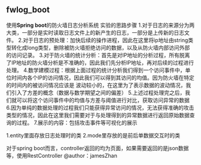 ## fwlog_boot
使用**Spring boot**的防火墙日志分析系统
实验的思路步骤
1.对于日志的来源分为两大类，一部分是实时读取日志文件上的新产生的日志，一部分是上传新的日志文件。
2.对于日志的预处理：加快后续的操作进程，因此在这里将ip地址由string类型转化成long类型，删除被防火墙拒绝访问的数据，以及从防火墙内部访问外部的访问记录。
3.对于防火墙的统计分析：首先是对IP地址的分析过程，所有脱离了IP地址的防火墙分析是不准确的，因此我们先分析IP地址，再对后续的过程进行处理。
4.数学建模过程：根据上面过程的统计分析我们得到一个访问事件中，单位时间内各个IP的访问情况，因此我们可以得到其访问的均值。因为防火墙在特定的时间内的被访问情况应该是
  波动较小的，在这里为了表示数据的波动情况，我们引入了方差的概念（数据与数学期望之间的偏差）
5.上述过程处理完之后，我们就可以将这个访问事件中的均值与方差与阈值进行对比，获取访问异常的数据
6.因为单纯的数据处理的过程我们只能获得异常访问的情况，无法获得准确的攻击类型的情况，因此在这里我们需要对于与处理得到的异常数据进行返回原始数据查询的过程。
7.展示的内容：包括攻击事件等可视化的展示

1.entity里面存放日志处理时的类
2.mode里存放的是前后单数据交互时的类


对于spring boot而言，controller返回的均为页面，如果需要返回的是json数据等，使用RestController
@author：jamesZhan
